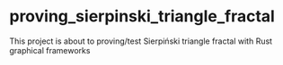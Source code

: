 # proving_sierpinski_triangle_fractal
This project is about to proving/test Sierpiński triangle fractal with Rust graphical frameworks 
